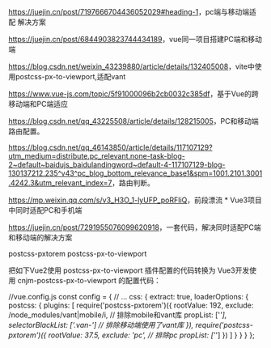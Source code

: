 
<https://juejin.cn/post/7197666704436052029#heading-1>，pc端与移动端适配 解决方案

<https://juejin.cn/post/6844903823744434189>，vue同一项目搭建PC端和移动端

<https://blog.csdn.net/weixin_43239880/article/details/132405008>，vite中使用postcss-px-to-viewport,适配vant

<https://www.vue-js.com/topic/5f91000096b2cb0032c385df>，基于Vue的跨移动端和PC端适应


<https://blog.csdn.net/qq_43225508/article/details/128215005>，PC和移动端路由配置。


<https://blog.csdn.net/qq_46143850/article/details/117107129?utm_medium=distribute.pc_relevant.none-task-blog-2~default~baidujs_baidulandingword~default-4-117107129-blog-130137212.235^v43^pc_blog_bottom_relevance_base1&spm=1001.2101.3001.4242.3&utm_relevant_index=7>，路由判断。



<https://mp.weixin.qq.com/s/v3_H3O_1-lyUFP_poRFIiQ>，前段漂流 * Vue3项目中同时适配PC和手机端

<https://juejin.cn/post/7291955076099620918>，一套代码，解决同时适配PC端和移动端的解决方案


postcss-pxtorem
postcss-px-to-viewport


把如下Vue2使用 postcss-px-to-viewport 插件配置的代码转换为 Vue3开发使用 cnjm-postcss-px-to-viewport 的配置代码：

//vue.config.js
const config = {
  // ...
  css: {
    extract: true,
    loaderOptions: {
      postcss: {
        plugins: [
          require('postcss-pxtorem')({
            rootValue: 192,
            exclude: /node_modules\/vant|mobile/i, // 排除mobile和vant库
            propList: ['*'],
            selectorBlackList: ['.van-'] // 排除移动端使用了vant库
          }),
          require('postcss-pxtorem')({
            rootValue: 37.5,
            exclude: 'pc', // 排除pc
            propList: ['*']
          })
        ]
      }
    }
  }
};

















